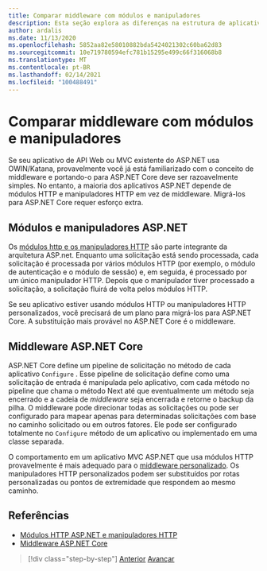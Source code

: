 ```yaml
---
title: Comparar middleware com módulos e manipuladores
description: Esta seção explora as diferenças na estrutura de aplicativos ASP.NET que usam manipuladores e módulos com ASP.NET Core aplicativos que definem o middleware para seus pipelines de tratamento de solicitação.
author: ardalis
ms.date: 11/13/2020
ms.openlocfilehash: 5852aa82e58010882bda5424021302c60ba62d83
ms.sourcegitcommit: 10e719780594efc781b15295e499c66f316068b8
ms.translationtype: MT
ms.contentlocale: pt-BR
ms.lasthandoff: 02/14/2021
ms.locfileid: "100488491"
---
```

# <a name="compare-middleware-to-modules-and-handlers"></a>Comparar middleware com módulos e manipuladores

Se seu aplicativo de API Web ou MVC existente do ASP.NET usa OWIN/Katana, provavelmente você já está familiarizado com o conceito de middleware e portando-o para ASP.NET Core deve ser razoavelmente simples. No entanto, a maioria dos aplicativos ASP.NET depende de módulos HTTP e manipuladores HTTP em vez de middleware. Migrá-los para ASP.NET Core requer esforço extra.

## <a name="aspnet-modules-and-handlers"></a>Módulos e manipuladores ASP.NET

Os [módulos http e os manipuladores HTTP](https://docs.microsoft.com/troubleshoot/aspnet/http-modules-handlers) são parte integrante da arquitetura ASP.net. Enquanto uma solicitação está sendo processada, cada solicitação é processada por vários módulos HTTP (por exemplo, o módulo de autenticação e o módulo de sessão) e, em seguida, é processado por um único manipulador HTTP. Depois que o manipulador tiver processado a solicitação, a solicitação fluirá de volta pelos módulos HTTP.

Se seu aplicativo estiver usando módulos HTTP ou manipuladores HTTP personalizados, você precisará de um plano para migrá-los para ASP.NET Core. A substituição mais provável no ASP.NET Core é o middleware.

## <a name="aspnet-core-middleware"></a>Middleware ASP.NET Core

ASP.NET Core define um pipeline de solicitação no método de cada aplicativo `Configure` . Esse pipeline de solicitação define como uma solicitação de entrada é manipulada pelo aplicativo, com cada método no pipeline que chama o método Next até que eventualmente um método seja encerrado e a cadeia de *middleware* seja encerrada e retorne o backup da pilha. O middleware pode direcionar todas as solicitações ou pode ser configurado para mapear apenas para determinadas solicitações com base no caminho solicitado ou em outros fatores. Ele pode ser configurado totalmente no `Configure` método de um aplicativo ou implementado em uma classe separada.

O comportamento em um aplicativo MVC ASP.NET que usa módulos HTTP provavelmente é mais adequado para o [middleware personalizado](https://docs.microsoft.com/aspnet/core/fundamentals/middleware/?view=aspnetcore-3.1&preserve-view=true). Os manipuladores HTTP personalizados podem ser substituídos por rotas personalizadas ou pontos de extremidade que respondem ao mesmo caminho.

## <a name="references"></a>Referências

- [Módulos HTTP ASP.NET e manipuladores HTTP](https://docs.microsoft.com/troubleshoot/aspnet/http-modules-handlers)
- [Middleware ASP.NET Core](https://docs.microsoft.com/aspnet/core/fundamentals/middleware/?view=aspnetcore-3.1&preserve-view=true)

>[!div class="step-by-step"]
>[Anterior](dependency-injection-differences.md) 
> [Avançar](configuration-differences.md)
